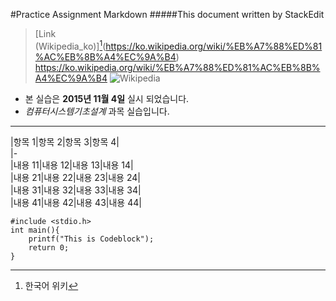 #Practice Assignment Markdown
#####This document written by StackEdit
>[Link (Wikipedia_ko)][^1](https://ko.wikipedia.org/wiki/%EB%A7%88%ED%81%AC%EB%8B%A4%EC%9A%B4)
><https://ko.wikipedia.org/wiki/%EB%A7%88%ED%81%AC%EB%8B%A4%EC%9A%B4>
>![Wikipedia](https://upload.wikimedia.org/wikipedia/ko/4/44/%EC%A7%81%EB%A5%98%ED%9A%8C%EB%A1%9C%EB%8F%844.jpg)


* 본 실습은 **2015년 11월 4일** 실시 되었습니다.
* *컴퓨터시스템기초설계* 과목 실습입니다.

---
|항목 1|항목 2|항목 3|항목 4|  
|-  
|내용 11|내용 12|내용 13|내용 14|  
|내용 21|내용 22|내용 23|내용 24|  
|내용 31|내용 32|내용 33|내용 34|  
|내용 41|내용 42|내용 43|내용 44|  
	

	#include <stdio.h>
	int main(){
		printf("This is Codeblock");
		return 0; 
	}
[^1]: 한국어 위키

